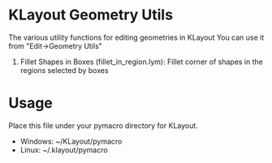 # KLayout Geometry Utils

The various utility functions for editing geometries in KLayout
You can use it from "Edit->Geometry Utils"
1. Fillet Shapes in Boxes (fillet_in_region.lym): Fillet corner of shapes in the regions selected by boxes

# Usage
Place this file under your pymacro directory for KLayout.
* Windows: ~/KLayout/pymacro
* Linux: ~/.klayout/pymacro
